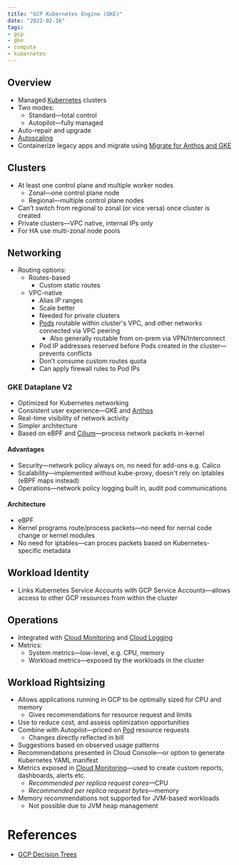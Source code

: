 ```yaml
---
title: "GCP Kubernetes Engine (GKE)"
date: "2022-02-16"
tags:
- gcp
- gke
- compute
- kubernetes
---
```


## Overview

- Managed [Kubernetes](notes/moc/Kubernetes.md) clusters
- Two modes:
	- Standard—total control
	- Autopilot—fully managed
- Auto-repair and upgrade
- [Autoscaling](notes/GKE%20Cluster%20Autoscaling.md)
- Containerize legacy apps and migrate using [Migrate for Anthos and GKE](notes/Migrate%20for%20Anthos%20and%20GKE.md)

## Clusters

- At least one control plane and multiple worker nodes
	- Zonal—one control plane node
	- Regional—multiple control plane nodes
- Can't switch from regional to zonal (or vice versa) once cluster is created
- Private clusters—VPC native, internal IPs only
- For HA use multi-zonal node pools

## Networking

- Routing options:
	- Routes-based
		- Custom static routes
	- VPC-native
		- Alias IP ranges
		- Scale better
		- Needed for private clusters
		- [Pods](notes/Pod.md) routable within cluster's VPC, and other networks connected via VPC peering
			- Also generally routable from on-prem via VPN/Interconnect
		- Pod IP addresses reserved before Pods created in the cluster—prevents conflicts
		- Don't consume custom routes quota
		- Can apply firewall rules to Pod IPs

### GKE Dataplane V2

- Optimized for Kubernetes networking
- Consistent user experience—GKE and [Anthos](notes/GCP%20Anthos.md)
- Real-time visibility of network activity
- Simpler architecture
- Based on eBPF and [Cilium](notes/Cilium.md)—process network packets in-kernel

#### Advantages

- Security—network policy always on, no need for add-ons e.g. Calico
- Scalability—implemented without kube-proxy, doesn't rely on iptables (eBPF maps instead)
- Operations—network policy logging built in, audit pod communications

#### Architecture

- eBPF
- Kernel programs route/process packets—no need for nernal code change or kernel modules
- No need for iptables—can proces packets based on Kubernetes-specific metadata

## Workload Identity

- Links Kubernetes Service Accounts with GCP Service Accounts—allows access to other GCP resources from within the cluster

## Operations

- Integrated with [Cloud Monitoring](notes/GCP%20Cloud%20Monitoring.md) and [Cloud Logging](notes/GCP%20Cloud%20Logging.md)
- Metrics:
	- System metrics—low-level, e.g. CPU, memory
	- Workload metrics—exposed by the workloads in the cluster

## Workload Rightsizing

- Allows applications running in GCP to be optimally sized for CPU and memory
	- Gives recommendations for resource request and limits
- Use to reduce cost, and assess optimization opportunities
- Combine with Autopilot—priced on [Pod](notes/Pod.md) resource requests
	- Changes directly reflected in bill
- Suggestions based on observed usage patterns
- Recommendations presented in Cloud Console—or option to generate Kubernetes YAML manifest
- Metrics exposed in [Cloud Monitoring](notes/GCP%20Cloud%20Monitoring.md)—used to create custom reports, dashboards, alerts etc.
	- *Recommended per replica request cores*—CPU
	- *Recommended per replica request bytes*—memory
- Memory recommendations not supported for JVM-based workloads
	- Not possible due to JVM heap management

# References

- [GCP Decision Trees](notes/moc/GCP%20Decision%20Trees.md)
